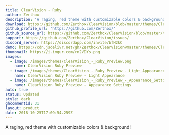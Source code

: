 ```yaml
---
title: ClearVision - Ruby
author: Zerthox
description: 'A raging, red theme with customizable colors & background!'
download: https://github.com/Zerthox/ClearVision/blob/master/themes/ClearVision_Ruby.theme.css
github_profile_url: 'https://github.com/Zerthox/'
github_source_url: https://github.com/Zerthox/ClearVision/blob/master/themes/ClearVision_Ruby.theme.css
support: https://github.com/Zerthox/ClearVision/issues/
discord_server: https://discordapp.com/invite/bfH2kC
demo: https://cdn.jsdelivr.net/gh/Zerthox/ClearVision@master/themes/ClearVision_Ruby.theme.css
thumbnail: https://i.imgur.com/rn2VDYs.png
images:
  - image: /images/themes/ClearVision_-_Ruby_Preview.png
    name: ClearVision Ruby Preview
  - image: /images/themes/ClearVision_-_Ruby_Preview_-_Light_Appearance.jpg
    name: ClearVision Ruby Preview - Light Appearance
  - image: /images/themes/ClearVision_-_Ruby_Preview_-_Appearance_Settings.jpg
    name: ClearVision Ruby Preview - Appearance Settings
auto: true
status: Updated
style: dark
ghcommentid: 31
layout: product
date: 2018-10-25T17:09:54.259Z
---
```

A raging, red theme with customizable colors & background!